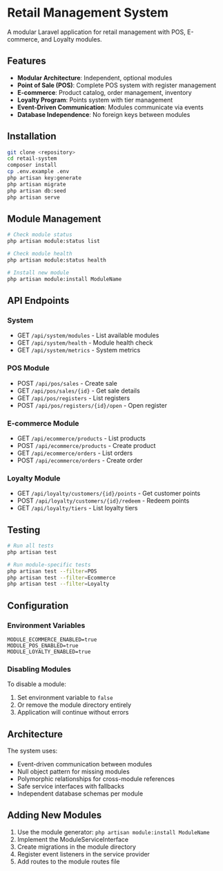 # Retail Management System

A modular Laravel application for retail management with POS, E-commerce, and Loyalty modules.

## Features

- **Modular Architecture**: Independent, optional modules
- **Point of Sale (POS)**: Complete POS system with register management
- **E-commerce**: Product catalog, order management, inventory
- **Loyalty Program**: Points system with tier management
- **Event-Driven Communication**: Modules communicate via events
- **Database Independence**: No foreign keys between modules

## Installation

```bash
git clone <repository>
cd retail-system
composer install
cp .env.example .env
php artisan key:generate
php artisan migrate
php artisan db:seed
php artisan serve
```

## Module Management

```bash
# Check module status
php artisan module:status list

# Check module health
php artisan module:status health

# Install new module
php artisan module:install ModuleName
```

## API Endpoints

### System
- GET `/api/system/modules` - List available modules
- GET `/api/system/health` - Module health check
- GET `/api/system/metrics` - System metrics

### POS Module
- POST `/api/pos/sales` - Create sale
- GET `/api/pos/sales/{id}` - Get sale details
- GET `/api/pos/registers` - List registers
- POST `/api/pos/registers/{id}/open` - Open register

### E-commerce Module
- GET `/api/ecommerce/products` - List products
- POST `/api/ecommerce/products` - Create product
- GET `/api/ecommerce/orders` - List orders
- POST `/api/ecommerce/orders` - Create order

### Loyalty Module
- GET `/api/loyalty/customers/{id}/points` - Get customer points
- POST `/api/loyalty/customers/{id}/redeem` - Redeem points
- GET `/api/loyalty/tiers` - List loyalty tiers

## Testing

```bash
# Run all tests
php artisan test

# Run module-specific tests
php artisan test --filter=POS
php artisan test --filter=Ecommerce
php artisan test --filter=Loyalty
```

## Configuration

### Environment Variables
```
MODULE_ECOMMERCE_ENABLED=true
MODULE_POS_ENABLED=true
MODULE_LOYALTY_ENABLED=true
```

### Disabling Modules
To disable a module:
1. Set environment variable to `false`
2. Or remove the module directory entirely
3. Application will continue without errors

## Architecture

The system uses:
- Event-driven communication between modules
- Null object pattern for missing modules
- Polymorphic relationships for cross-module references
- Safe service interfaces with fallbacks
- Independent database schemas per module

## Adding New Modules

1. Use the module generator: `php artisan module:install ModuleName`
2. Implement the ModuleServiceInterface
3. Create migrations in the module directory
4. Register event listeners in the service provider
5. Add routes to the module routes file